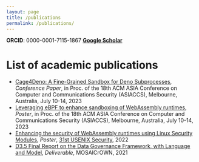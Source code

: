 ```yaml
---
layout: page
title: /publications
permalink: /publications/
---
```


**ORCID**: 0000-0001-7115-1867
[**Google Scholar**](https://scholar.google.com/citations?user=8KH-igMAAAAJ&hl)


# List of academic publications 

* [Cage4Deno: A Fine-Grained Sandbox for Deno Subprocesses](https://cs.unibg.it/seclab-papers/2023/ASIACCS/paper/cage4deno.pdf), *Conference Paper*, in Proc. of the 18th ACM ASIA Conference on Computer and Communications Security (ASIACCS), Melbourne, Australia, July 10-14, 2023
* [Leveraging eBPF to enhance sandboxing of WebAssembly runtimes](https://cs.unibg.it/seclab-papers/2023/ASIACCS/poster/enhance-wasm-sandbox.pdf), *Poster*, in Proc. of the 18th ACM ASIA Conference on Computer and Communications Security (ASIACCS), Melbourne, Australia, July 10-14, 2023
* [Enhancing the security of WebAssembly runtimes using Linux Security Modules](https://cs.unibg.it/seclab-papers/2022/USENIX/wasi-poster.pdf), *Poster*, [31st USENIX Security](https://www.usenix.org/conference/usenixsecurity22/poster-session), 2022
* [D3.5 Final Report on the Data Governance Framework, with Language and Model](https://mosaicrown.eu/wp-content/uploads/2021/11/D3.5.pdf), *Deliverable*, MOSAICrOWN, 2021
